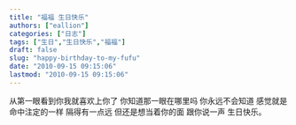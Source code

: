 ```yaml
---
title: "福福 生日快乐"
authors: ["eallion"]
categories: ["日志"]
tags: ["生日","生日快乐","福福"]
draft: false
slug: "happy-birthday-to-my-fufu"
date: "2010-09-15 09:15:06"
lastmod: "2010-09-15 09:15:06"
---
```


从第一眼看到你我就喜欢上你了
你知道那一眼在哪里吗
你永远不会知道
感觉就是命中注定的一样
隔得有一点远
但还是想当着你的面
跟你说一声
生日快乐。
